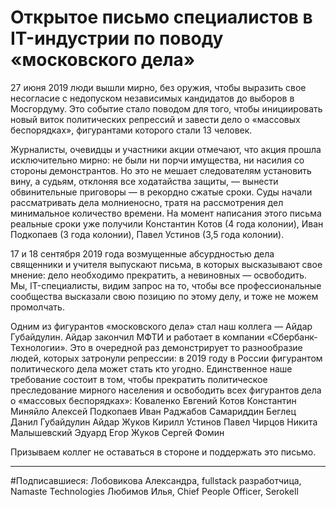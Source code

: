 # Открытое письмо специалистов в IT-индустрии по поводу «московского дела»

27 июня 2019 люди вышли мирно, без оружия, чтобы выразить свое несогласие с недопуском независимых кандидатов до выборов в Мосгордуму. Это событие стало поводом для того, чтобы инициировать новый виток политических репрессий и завести дело о «массовых беспорядках», фигурантами которого стали 13 человек.

Журналисты, очевидцы и участники акции отмечают, что акция прошла исключительно мирно: не были ни порчи имущества, ни насилия со стороны демонстрантов. 
Но это не мешает следователям установить вину, а судьям, отклоняя все ходатайства защиты, — вынести обвинительные приговоры — в рекордно сжатые сроки.
Суды начали рассматривать дела молниеносно, тратя на рассмотрения дел минимальное количество времени. На момент написания этого письма реальные сроки уже получили Константин Котов (4 года колонии), Иван Подкопаев (3 года колонии), Павел Устинов (3,5 года колонии).

17 и 18 сентября 2019 года возмущенные абсурдностью дела священники и учителя выпускают письма, в которых высказывают свое мнение: дело необходимо прекратить, а невиновных — освободить. Мы, IT-специалисты, видим запрос на то, чтобы все профессиональные сообщества высказали свою позицию по этому делу, и тоже не можем промолчать.

Одним из фигурантов «московского дела» стал наш коллега — Айдар Губайдулин. Айдар закончил МФТИ и работает в компании «Сбербанк-Технологии». Это в очередной раз демонстрирует то разнообразие людей, которых затронули репрессии: в 2019 году в России фигурантом политического дела может стать кто угодно. Единственное наше требование состоит в том, чтобы прекратить политическое преследование мирного населения и освободить всех фигурантов дела о «массовых беспорядках»: 
Коваленко Евгений 
Котов Константин 
Миняйло Алексей 
Подкопаев Иван 
Раджабов Самариддин 
Беглец Данил 
Губайдулин Айдар 
Жуков Кирилл 
Устинов Павел 
Чирцов Никита 
Малышевский Эдуард 
Егор Жуков
Сергей Фомин

Призываем коллег не оставаться в стороне и поддержать это письмо.

***

#Подписавшиеся: 
Лобовикова Александра, fullstack разработчица, Namaste Technologies 
Любимов Илья, Chief People Officer, Serokell
